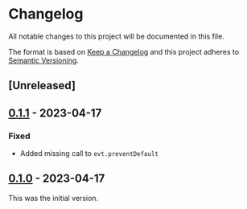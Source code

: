 # Changelog

All notable changes to this project will be documented in this file.

The format is based on [Keep a Changelog](https://keepachangelog.com/en/1.0.0/) and this project adheres to [Semantic Versioning](https://semver.org/spec/v2.0.0.html).

## [Unreleased]

## [0.1.1](https://github.com/dbmdz/mirador-keyboardshortcuts/releases/tag/0.1.1) - 2023-04-17

### Fixed

- Added missing call to `evt.preventDefault`

## [0.1.0](https://github.com/dbmdz/mirador-keyboardshortcuts/releases/tag/0.1.0) - 2023-04-17

This was the initial version.
